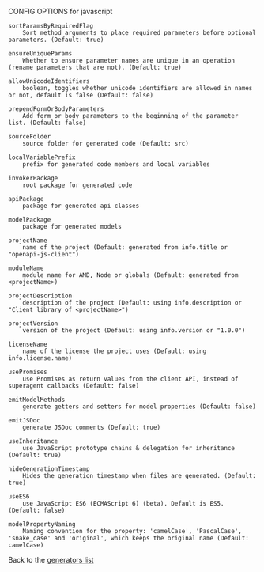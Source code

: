 
CONFIG OPTIONS for javascript

	sortParamsByRequiredFlag
	    Sort method arguments to place required parameters before optional parameters. (Default: true)

	ensureUniqueParams
	    Whether to ensure parameter names are unique in an operation (rename parameters that are not). (Default: true)

	allowUnicodeIdentifiers
	    boolean, toggles whether unicode identifiers are allowed in names or not, default is false (Default: false)

	prependFormOrBodyParameters
	    Add form or body parameters to the beginning of the parameter list. (Default: false)

	sourceFolder
	    source folder for generated code (Default: src)

	localVariablePrefix
	    prefix for generated code members and local variables

	invokerPackage
	    root package for generated code

	apiPackage
	    package for generated api classes

	modelPackage
	    package for generated models

	projectName
	    name of the project (Default: generated from info.title or "openapi-js-client")

	moduleName
	    module name for AMD, Node or globals (Default: generated from <projectName>)

	projectDescription
	    description of the project (Default: using info.description or "Client library of <projectName>")

	projectVersion
	    version of the project (Default: using info.version or "1.0.0")

	licenseName
	    name of the license the project uses (Default: using info.license.name)

	usePromises
	    use Promises as return values from the client API, instead of superagent callbacks (Default: false)

	emitModelMethods
	    generate getters and setters for model properties (Default: false)

	emitJSDoc
	    generate JSDoc comments (Default: true)

	useInheritance
	    use JavaScript prototype chains & delegation for inheritance (Default: true)

	hideGenerationTimestamp
	    Hides the generation timestamp when files are generated. (Default: true)

	useES6
	    use JavaScript ES6 (ECMAScript 6) (beta). Default is ES5. (Default: false)

	modelPropertyNaming
	    Naming convention for the property: 'camelCase', 'PascalCase', 'snake_case' and 'original', which keeps the original name (Default: camelCase)

Back to the [generators list](README.md)
